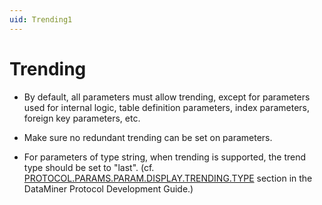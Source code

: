 ```yaml
---
uid: Trending1
---
```


# Trending

- By default, all parameters must allow trending, except for parameters used for internal logic, table definition parameters, index parameters, foreign key parameters, etc.

- Make sure no redundant trending can be set on parameters.

- For parameters of type string, when trending is supported, the trend type should be set to "last". (cf. [PROTOCOL.PARAMS.PARAM.DISPLAY.TRENDING.TYPE](xref:Protocol.Params.Param.Display.Trending.Type) section in the DataMiner Protocol Development Guide.)
